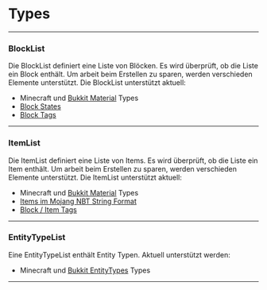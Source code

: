 # Types

***

### BlockList

Die BlockList definiert eine Liste von Blöcken. Es wird überprüft, ob die Liste ein Block enthält. Um arbeit beim
Erstellen zu sparen, werden verschieden Elemente unterstützt. Die BlockList unterstützt aktuell:

- Minecraft und [Bukkit Material](https://hub.spigotmc.org/javadocs/bukkit/org/bukkit/Material.html) Types
- [Block States](https://minecraft.fandom.com/wiki/Block_states)
- [Block Tags](https://minecraft.fandom.com/wiki/Tag)

***

### ItemList

Die ItemList definiert eine Liste von Items. Es wird überprüft, ob die Liste ein Item enthält. Um arbeit beim Erstellen
zu sparen, werden verschieden Elemente unterstützt. Die ItemList unterstützt aktuell:

- Minecraft und [Bukkit Material](https://hub.spigotmc.org/javadocs/bukkit/org/bukkit/Material.html) Types
- [Items im Mojang NBT String Format](https://minecraft.fandom.com/wiki/NBT_format)
- [Block / Item Tags](https://minecraft.fandom.com/wiki/Tag)

***

### EntityTypeList

Eine EntityTypeList enthält Entity Typen. Aktuell unterstützt werden:

- Minecraft und [Bukkit EntityTypes](https://hub.spigotmc.org/javadocs/bukkit/org/bukkit/entity/EntityType.html) Types

***

